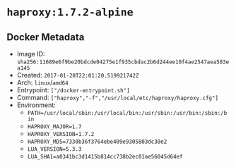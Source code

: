 # `haproxy:1.7.2-alpine`

## Docker Metadata

- Image ID: `sha256:11689e6f9be20bdcde04275e1f935cbdac2b6d244ee10f4ae2547aea583ea145`
- Created: `2017-01-20T22:01:20.519921742Z`
- Arch: `linux`/`amd64`
- Entrypoint: `["/docker-entrypoint.sh"]`
- Command: `["haproxy","-f","/usr/local/etc/haproxy/haproxy.cfg"]`
- Environment:
  - `PATH=/usr/local/sbin:/usr/local/bin:/usr/sbin:/usr/bin:/sbin:/bin`
  - `HAPROXY_MAJOR=1.7`
  - `HAPROXY_VERSION=1.7.2`
  - `HAPROXY_MD5=7330b36f3764ebe409e9305803dc30e2`
  - `LUA_VERSION=5.3.3`
  - `LUA_SHA1=a0341bc3d1415b814cc738b2ec01ae56045d64ef`
